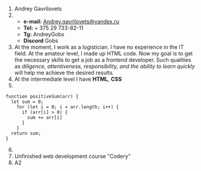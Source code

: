 1. Andrey Gavrilovets
2. * **e-mail:** Andrey.gavrilovets@yandex.ru
   * **Tel:** + 375 29 733-82-11
   * **Tg:** AndreyGobs
   * **Discord** Gobs
3. At the moment, I work as a logistician. I have no experience in the IT field. At the amateur level, I made up HTML code. Now my goal is to get the necessary skills to get a job as a frontend developer. Such qualities as *diligence, attentiveness, responsibility, and the ability to learn quickly* will help me achieve the desired results.
4. At the intermediate level I have **HTML**, **CSS**
5. 
``` 
function positiveSum(arr) {
  let sum = 0;
    for (let i = 0; i < arr.length; i++) {
      if (arr[i] > 0) {
        sum += arr[i]
      }
    }
  return sum;
}
```
6. 
7. Unfinished web development course "Codery"
8. A2
